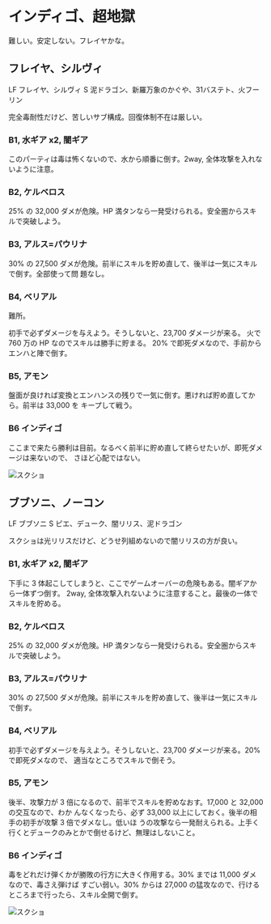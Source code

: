 # インディゴ、超地獄 

難しい。安定しない。フレイヤかな。

## フレイヤ、シルヴィ

LF フレイヤ、シルヴィ
S  泥ドラゴン、新羅万象のかぐや、31バステト、火フーリン

完全毒耐性だけど、苦しいサブ構成。回復体制不在は厳しい。

### B1, 水ギア x2, 闇ギア

このパーティは毒は怖くないので、水から順番に倒す。2way, 全体攻撃を入れないように注意。

### B2, ケルベロス

25% の 32,000 ダメが危険。HP 満タンなら一発受けられる。安全圏からスキルで突破しよう。

### B3, アルス=パウリナ

30% の 27,500 ダメが危険。前半にスキルを貯め直して、後半は一気にスキルで倒す。全部使って問
題なし。

### B4, ベリアル

難所。

初手で必ずダメージを与えよう。そうしないと、23,700 ダメージが来る。
火で 760 万の HP なのでスキルは勝手に貯まる。
20% で即死ダメなので、手前からエンハと陣で倒す。

### B5, アモン

盤面が良ければ変換とエンハンスの残りで一気に倒す。悪ければ貯め直してから。前半は 33,000 を
キープして戦う。

### B6 インディゴ

ここまで来たら勝利は目前。なるべく前半に貯め直して終らせたいが、即死ダメージは来ないので、
さほど心配ではない。

![スクショ](http://i.imgur.com/tdeZmWEl.jpg )

## ブブソニ、ノーコン

LF ブブソニ
S  ピエ、デューク、闇リリス、泥ドラゴン

スクショは光リリスだけど、どうせ列組めないので闇リリスの方が良い。

### B1, 水ギア x2, 闇ギア

下手に 3 体起こしてしまうと、ここでゲームオーバーの危険もある。闇ギアから一体ずつ倒す。
2way, 全体攻撃入れないように注意すること。最後の一体でスキルを貯める。

### B2, ケルベロス

25% の 32,000 ダメが危険。HP 満タンなら一発受けられる。安全圏からスキルで突破しよう。

### B3, アルス=パウリナ

30% の 27,500 ダメが危険。前半にスキルを貯め直して、後半は一気にスキルで倒す。

### B4, ベリアル

初手で必ずダメージを与えよう。そうしないと、23,700 ダメージが来る。20% で即死ダメなので、
適当なところでスキルで倒そう。

### B5, アモン

後半、攻撃力が 3 倍になるので、前半でスキルを貯めなおす。17,000 と 32,000 の交互なので、わか
んなくなったら、必ず 33,000 以上にしておく。後半の相手の初手が攻撃 3 倍でダメなし。低いほ
うの攻撃なら一発耐えられる。上手く行くとデュークのみとかで倒せるけど、無理はしないこと。

### B6 インディゴ

毒をどれだけ弾くかが勝敗の行方に大きく作用する。30% までは 11,000 ダメなので、毒さえ弾けば
すごい弱い。30% からは 27,000 の猛攻なので、行けるところまで行ったら、スキル全開で倒す。

![スクショ](http://i.imgur.com/zRqsDAql.jpg )

<!-- vim: set tw=90 filetype=markdown : -->


